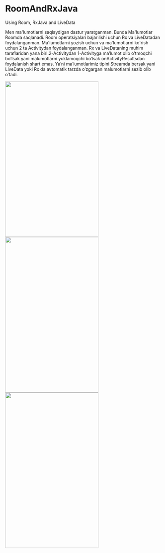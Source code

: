 # RoomAndRxJava
Using Room, RxJava and LiveData

Men ma'lumotlarni saqlaydigan dastur yaratganman. Bunda Ma'lumotlar Roomda saqlanadi. Room operatsiyalari bajarilishi uchun Rx va LiveDatadan foydalanganman.
Ma'lumotlarni yozish uchun va ma'lumotlarni ko'rish uchun 2 ta Activitydan foydalanganman.
Rx va LiveDataning muhim taraflaridan yana biri.2-Activitydan 1-Activityga ma’lumot olib o’tmoqchi bo’lsak yani malumotlarni yuklamoqchi bo’lsak onActivityResultsdan foydalanish shart emas.
Ya’ni ma’lumotlarimiz tipini Streamda bersak yani LiveData yoki Rx da avtomatik tarzda o’zgargan malumotlarni sezib olib o’tadi.

<img src="https://user-images.githubusercontent.com/77477995/104888641-12238080-597e-11eb-8b7c-f3d38235a6b1.png" width="300" height="500"> <img src="https://user-images.githubusercontent.com/77477995/104888658-18b1f800-597e-11eb-88d0-68d8d04fc4f8.png" width="300" height="500"> <img src="https://user-images.githubusercontent.com/77477995/104888660-194a8e80-597e-11eb-9b26-f33d371ecb7f.png" width="300" height="500">




